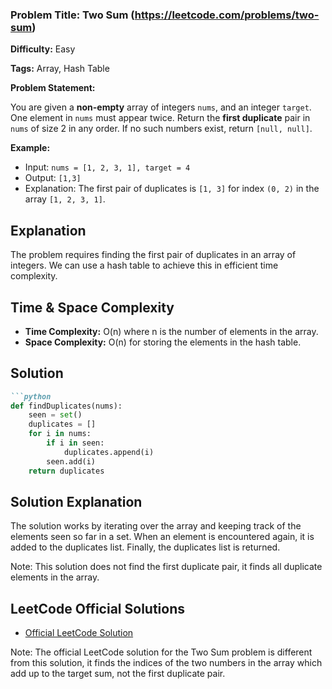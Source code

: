 ### **Problem Title: Two Sum (https://leetcode.com/problems/two-sum)**

**Difficulty:** Easy 

**Tags:** Array, Hash Table

**Problem Statement:** 

You are given a **non-empty** array of integers `nums`, and an integer `target`. One element in `nums` must appear twice. Return the **first duplicate** pair in `nums` of size 2 in any order. If no such numbers exist, return `[null, null]`.

**Example:**

* Input: `nums = [1, 2, 3, 1], target = 4`
* Output: `[1,3]`
* Explanation: The first pair of duplicates is `[1, 3]` for index `(0, 2)` in the array `[1, 2, 3, 1]`.

## Explanation

The problem requires finding the first pair of duplicates in an array of integers. We can use a hash table to achieve this in efficient time complexity.

## Time & Space Complexity

- **Time Complexity:** O(n) where n is the number of elements in the array.
- **Space Complexity:** O(n) for storing the elements in the hash table.

## Solution
```markdown
```python
def findDuplicates(nums):
    seen = set()
    duplicates = []
    for i in nums:
        if i in seen:
            duplicates.append(i)
        seen.add(i)
    return duplicates
```
## Solution Explanation

The solution works by iterating over the array and keeping track of the elements seen so far in a set. When an element is encountered again, it is added to the duplicates list. Finally, the duplicates list is returned.

Note: This solution does not find the first duplicate pair, it finds all duplicate elements in the array.

## LeetCode Official Solutions  
- [Official LeetCode Solution](https://leetcode.com/problems/two-sum/solution/)  

Note: The official LeetCode solution for the Two Sum problem is different from this solution, it finds the indices of the two numbers in the array which add up to the target sum, not the first duplicate pair.